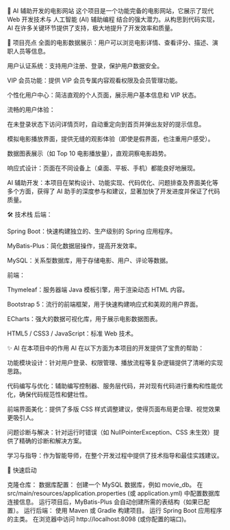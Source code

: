 🚀 AI 辅助开发的电影网站
这个项目是一个功能完备的电影网站，它展示了现代 Web 开发技术与 人工智能 (AI) 辅助编程 结合的强大潜力。从构思到代码实现，AI 在许多关键环节提供了支持，极大地提升了开发效率和质量。

🌟 项目亮点
全面的电影数据展示：用户可以浏览电影详情、查看评分、描述、演职人员等信息。

用户认证系统：支持用户注册、登录，保护用户数据安全。

VIP 会员功能：提供 VIP 会员专属内容观看权限及会员管理功能。

个性化用户中心：简洁直观的个人页面，展示用户基本信息和 VIP 状态。

流畅的用户体验：

在未登录状态下访问详情页时，自动重定向到首页并弹出友好的提示信息。

模拟电影播放界面，提供无缝的观影体验（即使是假界面，也注重用户感受）。

数据图表展示（如 Top 10 电影播放量），直观洞察电影趋势。

响应式设计：页面在不同设备上（桌面、平板、手机）都能良好地展现。

AI 辅助开发：本项目在架构设计、功能实现、代码优化、问题排查及界面美化等多个方面，获得了 AI 助手的深度参与和建议，显著加快了开发进度并保证了代码质量。

🛠️ 技术栈
后端：

Spring Boot：快速构建独立的、生产级别的 Spring 应用程序。

MyBatis-Plus：简化数据层操作，提高开发效率。

MySQL：关系型数据库，用于存储电影、用户、评论等数据。

前端：

Thymeleaf：服务器端 Java 模板引擎，用于渲染动态 HTML 内容。

Bootstrap 5：流行的前端框架，用于快速构建响应式和美观的用户界面。

ECharts：强大的数据可视化库，用于展示电影数据图表。

HTML5 / CSS3 / JavaScript：标准 Web 技术。

✨ AI 在本项目中的作用
AI 在以下方面为本项目的开发提供了宝贵的帮助：

功能模块设计：针对用户登录、权限管理、播放流程等复杂逻辑提供了清晰的实现思路。

代码编写与优化：辅助编写控制器、服务层代码，并对现有代码进行重构和性能优化，确保代码规范性和健壮性。

前端界面美化：提供了多版 CSS 样式调整建议，使得页面布局更合理、视觉效果更吸引人。

问题诊断与解决：针对运行时错误（如 NullPointerException、CSS 未生效）提供了精确的诊断和解决方案。

学习与指导：作为智能导师，在整个开发过程中提供了技术指导和最佳实践建议。

🚀 快速启动

克隆仓库：
数据库配置：
创建一个 MySQL 数据库，例如 movie_db。
在 src/main/resources/application.properties (或 application.yml) 中配置数据库连接信息。
运行项目后，MyBatis-Plus 会自动创建所需的表结构（如果已配置）。
运行后端：
使用 Maven 或 Gradle 构建项目。
运行 Spring Boot 应用程序的主类。
在浏览器中访问 http://localhost:8098 (或你配置的端口)。